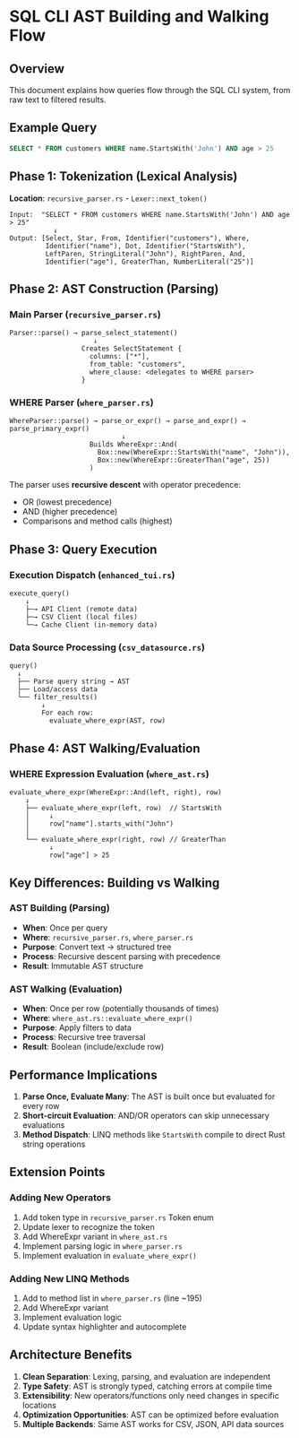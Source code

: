 # SQL CLI AST Building and Walking Flow

## Overview
This document explains how queries flow through the SQL CLI system, from raw text to filtered results.

## Example Query
```sql
SELECT * FROM customers WHERE name.StartsWith('John') AND age > 25
```

## Phase 1: Tokenization (Lexical Analysis)
**Location**: `recursive_parser.rs` - `Lexer::next_token()`

```
Input:  "SELECT * FROM customers WHERE name.StartsWith('John') AND age > 25"
           ↓
Output: [Select, Star, From, Identifier("customers"), Where, 
         Identifier("name"), Dot, Identifier("StartsWith"), 
         LeftParen, StringLiteral("John"), RightParen, And, 
         Identifier("age"), GreaterThan, NumberLiteral("25")]
```

## Phase 2: AST Construction (Parsing)

### Main Parser (`recursive_parser.rs`)
```
Parser::parse() → parse_select_statement()
                     ↓
                  Creates SelectStatement {
                    columns: ["*"],
                    from_table: "customers",
                    where_clause: <delegates to WHERE parser>
                  }
```

### WHERE Parser (`where_parser.rs`)
```
WhereParser::parse() → parse_or_expr() → parse_and_expr() → parse_primary_expr()
                            ↓
                    Builds WhereExpr::And(
                      Box::new(WhereExpr::StartsWith("name", "John")),
                      Box::new(WhereExpr::GreaterThan("age", 25))
                    )
```

The parser uses **recursive descent** with operator precedence:
- OR (lowest precedence)
- AND (higher precedence)  
- Comparisons and method calls (highest)

## Phase 3: Query Execution

### Execution Dispatch (`enhanced_tui.rs`)
```
execute_query()
    ↓
    ├─→ API Client (remote data)
    ├─→ CSV Client (local files)
    └─→ Cache Client (in-memory data)
```

### Data Source Processing (`csv_datasource.rs`)
```
query()
  ↓
  ├── Parse query string → AST
  ├── Load/access data
  └── filter_results()
        ↓
        For each row:
          evaluate_where_expr(AST, row)
```

## Phase 4: AST Walking/Evaluation

### WHERE Expression Evaluation (`where_ast.rs`)
```
evaluate_where_expr(WhereExpr::And(left, right), row)
    ↓
    ├── evaluate_where_expr(left, row)  // StartsWith
    │     ↓
    │     row["name"].starts_with("John")
    │
    └── evaluate_where_expr(right, row) // GreaterThan
          ↓
          row["age"] > 25
```

## Key Differences: Building vs Walking

### AST Building (Parsing)
- **When**: Once per query
- **Where**: `recursive_parser.rs`, `where_parser.rs`
- **Purpose**: Convert text → structured tree
- **Process**: Recursive descent parsing with precedence
- **Result**: Immutable AST structure

### AST Walking (Evaluation)
- **When**: Once per row (potentially thousands of times)
- **Where**: `where_ast.rs::evaluate_where_expr()`
- **Purpose**: Apply filters to data
- **Process**: Recursive tree traversal
- **Result**: Boolean (include/exclude row)

## Performance Implications

1. **Parse Once, Evaluate Many**: The AST is built once but evaluated for every row
2. **Short-circuit Evaluation**: AND/OR operators can skip unnecessary evaluations
3. **Method Dispatch**: LINQ methods like `StartsWith` compile to direct Rust string operations

## Extension Points

### Adding New Operators
1. Add token type in `recursive_parser.rs` Token enum
2. Update lexer to recognize the token
3. Add WhereExpr variant in `where_ast.rs`
4. Implement parsing logic in `where_parser.rs`
5. Implement evaluation in `evaluate_where_expr()`

### Adding New LINQ Methods
1. Add to method list in `where_parser.rs` (line ~195)
2. Add WhereExpr variant
3. Implement evaluation logic
4. Update syntax highlighter and autocomplete

## Architecture Benefits

1. **Clean Separation**: Lexing, parsing, and evaluation are independent
2. **Type Safety**: AST is strongly typed, catching errors at compile time
3. **Extensibility**: New operators/functions only need changes in specific locations
4. **Optimization Opportunities**: AST can be optimized before evaluation
5. **Multiple Backends**: Same AST works for CSV, JSON, API data sources